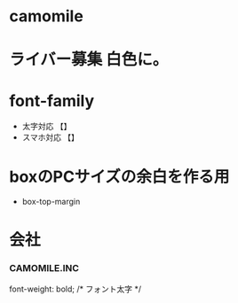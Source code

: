 # camomile

# ライバー募集 白色に。

# font-family
* 太字対応 【】
* スマホ対応 【】

# boxのPCサイズの余白を作る用
* box-top-margin

# 会社
<h3 class="centering my-5">CAMOMILE.INC</h3>
font-weight: bold; /* フォント太字 */
